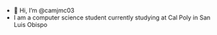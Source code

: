- 👋 Hi, I’m @camjmc03
- I am a computer science student currently studying at Cal Poly in San Luis Obispo

<!---
camjmc03/camjmc03 is a ✨ special ✨ repository because its `README.md` (this file) appears on your GitHub profile.
You can click the Preview link to take a look at your changes.
--->
